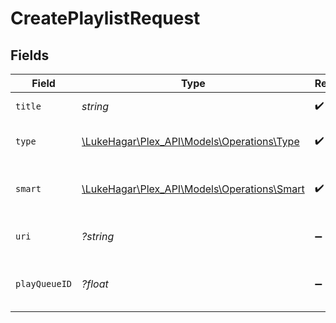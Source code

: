 # CreatePlaylistRequest


## Fields

| Field                                                                           | Type                                                                            | Required                                                                        | Description                                                                     |
| ------------------------------------------------------------------------------- | ------------------------------------------------------------------------------- | ------------------------------------------------------------------------------- | ------------------------------------------------------------------------------- |
| `title`                                                                         | *string*                                                                        | :heavy_check_mark:                                                              | name of the playlist                                                            |
| `type`                                                                          | [\LukeHagar\Plex_API\Models\Operations\Type](../../Models/Operations/Type.md)   | :heavy_check_mark:                                                              | type of playlist to create                                                      |
| `smart`                                                                         | [\LukeHagar\Plex_API\Models\Operations\Smart](../../Models/Operations/Smart.md) | :heavy_check_mark:                                                              | whether the playlist is smart or not                                            |
| `uri`                                                                           | *?string*                                                                       | :heavy_minus_sign:                                                              | the content URI for the playlist                                                |
| `playQueueID`                                                                   | *?float*                                                                        | :heavy_minus_sign:                                                              | the play queue to copy to a playlist                                            |